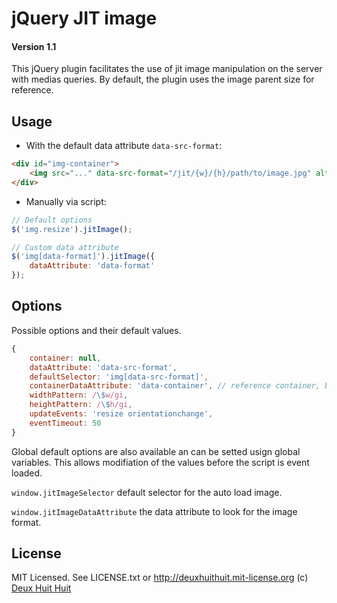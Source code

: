 # jQuery JIT image

#### Version 1.1

This jQuery plugin facilitates the use of jit image manipulation on the server with medias queries.
By default, the plugin uses the image parent size for reference.

## Usage

- With the default data attribute `data-src-format`:

````html
<div id="img-container">
	<img src="..." data-src-format="/jit/{w}/{h}/path/to/image.jpg" alt="" />
</div>
````

- Manually via script:

````javascript
// Default options
$('img.resize').jitImage();

// Custom data attribute
$('img[data-format]').jitImage({
	dataAttribute: 'data-format'
});
````

## Options

Possible options and their default values.

````javascript
{
	container: null,
	dataAttribute: 'data-src-format',
	defaultSelector: 'img[data-src-format]',
	containerDataAttribute: 'data-container', // reference container, by default, the parent
	widthPattern: /\$w/gi,
	heightPattern: /\$h/gi,
	updateEvents: 'resize orientationchange',
	eventTimeout: 50
}
````

Global default options are also available an can be setted usign global variables.
This allows modifiation of the values before the script is event loaded.

`window.jitImageSelector` default selector for the auto load image.

`window.jitImageDataAttribute` the data attribute to look for the image format.

## License

MIT Licensed. See LICENSE.txt or <http://deuxhuithuit.mit-license.org>
(c) [Deux Huit Huit](http://www.deuxhuithuit.com/?ref=github)